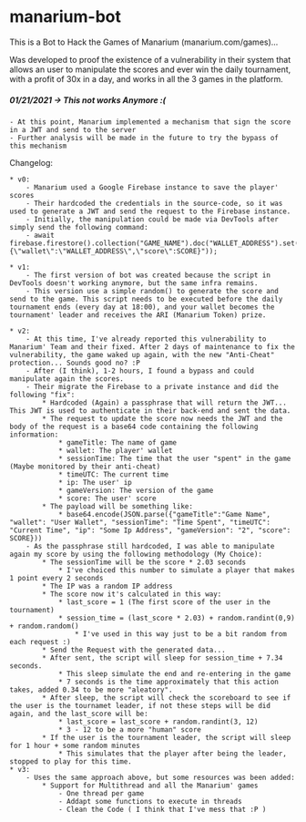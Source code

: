 # manarium-bot
This is a Bot to Hack the Games of Manarium (manarium.com/games)...

Was developed to proof the existence of a vulnerability in their system that allows an user to manipulate the scores and ever win the daily tournament, with a profit of 30x in a day, and works in all the 3 games in the platform.


##### 01/21/2021 -> This not works Anymore :(
    - At this point, Manarium implemented a mechanism that sign the score in a JWT and send to the server
    - Further analysis will be made in the future to try the bypass of this mechanism


Changelog:
    
    * v0:
        - Manarium used a Google Firebase instance to save the player' scores
        - Their hardcoded the credentials in the source-code, so it was used to generate a JWT and send the request to the Firebase instance.
        - Initially, the manipulation could be made via DevTools after simply send the following command: 
        - await firebase.firestore().collection("GAME_NAME").doc("WALLET_ADDRESS").set(JSON.parse("{\"wallet\":\"WALLET_ADDRESS\",\"score\":SCORE}"));

    * v1:
        - The first version of bot was created because the script in DevTools doesn't working anymore, but the same infra remains.
        - This version use a simple random() to generate the score and send to the game. This script needs to be executed before the daily tournament ends (every day at 18:00), and your wallet becomes the tournament' leader and receives the ARI (Manarium Token) prize.
    
    * v2:
        - At this time, I've already reported this vulnerability to Manarium' Team and their fixed. After 2 days of maintenance to fix the vulnerability, the game waked up again, with the new "Anti-Cheat" protection... Sounds good no? :P
        - After (I think), 1-2 hours, I found a bypass and could manipulate again the scores.
        - Their migrate the Firebase to a private instance and did the following "fix": 
            * Hardcoded (Again) a passphrase that will return the JWT... This JWT is used to authenticate in their back-end and sent the data.
            * The request to update the score now needs the JWT and the body of the request is a base64 code containing the following information:
                * gameTitle: The name of game
                * wallet: The player' wallet
                * sessionTime: The time that the user "spent" in the game (Maybe monitored by their anti-cheat)
                * timeUTC: The current time
                * ip: The user' ip
                * gameVersion: The version of the game
                * score: The user' score
            * The payload will be something like:
                * base64.encode(JSON.parse({"gameTitle":"Game Name", "wallet": "User Wallet", "sessionTime": "Time Spent", "timeUTC": "Current Time", "ip": "Some Ip Address", "gameVersion": "2", "score": SCORE}))
        - As the passphrase still hardcoded, I was able to manipulate again my score by using the following methodology (My Choice):
            * The sessionTime will be the score * 2.03 seconds
                * I've choiced this number to simulate a player that makes 1 point every 2 seconds
            * The IP was a random IP address
            * The score now it's calculated in this way:
                * last_score = 1 (The first score of the user in the tournament)
                * session_time = (last_score * 2.03) + random.randint(0,9) + random.random()
                    * I've used in this way just to be a bit random from each request :)
            * Send the Request with the generated data...
            * After sent, the script will sleep for session_time + 7.34 seconds.
                * This sleep simulate the end and re-entering in the game
                * 7 seconds is the time approximately that this action takes, added 0.34 to be more "aleatory".
            * After sleep, the script will check the scoreboard to see if the user is the tournamet leader, if not these steps will be did again, and the last_score will be:
                * last_score = last_score + random.randint(3, 12)
                * 3 - 12 to be a more "human" score
            * If the user is the tournament leader, the script will sleep for 1 hour + some random minutes
                * This simulates that the player after being the leader, stopped to play for this time.
    * v3:
        - Uses the same approach above, but some resources was been added:
            * Support for Multithread and all the Manarium' games
                - One thread per game
                - Addapt some functions to execute in threads
                - Clean the Code ( I think that I've mess that :P )
